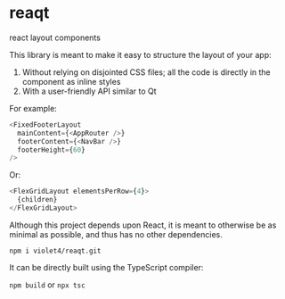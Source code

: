 # reaqt

react layout components

This library is meant to make it easy to structure the layout of your app:

1. Without relying on disjointed CSS files; all the code is directly in the component as inline styles
2. With a user-friendly API similar to Qt

For example:

```typescript
<FixedFooterLayout
  mainContent={<AppRouter />}
  footerContent={<NavBar />}
  footerHeight={60}
/>

```

Or:

```typescript
<FlexGridLayout elementsPerRow={4}>
  {children}
</FlexGridLayout>
```

Although this project depends upon React, it is meant to otherwise be as minimal as possible, and thus has no other dependencies.

`npm i violet4/reaqt.git`

It can be directly built using the TypeScript compiler:

`npm build` or `npx tsc`
